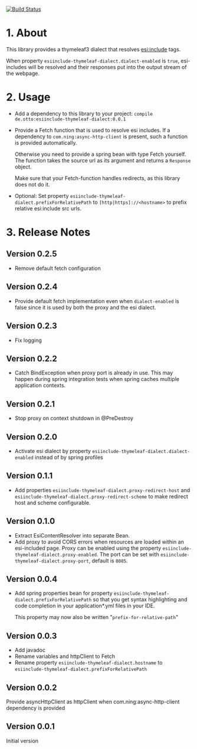 [![Build Status](https://travis-ci.org/otto-de/esi-include-thymeleaf3-dialect.svg?branch=master)](https://travis-ci.org/otto-de/esi-include-thymeleaf3-dialect)

# 1. About

This library provides a thymeleaf3 dialect that resolves <esi:include> tags.

When property `esiinclude-thymeleaf-dialect.dialect-enabled` is `true`, esi-includes will be resolved and their responses put into the output stream of the webpage.

# 2. Usage

* Add a dependency to this library to your project:
  `compile de.otto:esiinclude-thymeleaf-dialect:0.0.1`

* Provide a Fetch function that is used to resolve esi includes.
  If a dependency to `com.ning:async-http-client` is present, such a function is provided automatically.
 
  Otherwise you need to provide a spring bean with type Fetch yourself. The function takes the source url as its argument and returns a `Response` object.
 
  Make sure that your Fetch-function handles redirects, as this library does not do it.
  
* Optional: Set property `esiinclude-thymeleaf-dialect.prefixForRelativePath` to `[http|https]://<hostname>` to prefix relative esi:include src urls.    


# 3. Release Notes

## Version 0.2.5
* Remove default fetch configuration

## Version 0.2.4
* Provide default fetch implementation even when `dialect-enabled` is false since it is used by both the proxy and the esi dialect.

## Version 0.2.3
* Fix logging

## Version 0.2.2
* Catch BindException when proxy port is already in use. This may happen during spring integration tests when spring caches multiple application contexts.

## Version 0.2.1
* Stop proxy on context shutdown in @PreDestroy

## Version 0.2.0
* Activate esi dialect by property `esiinclude-thymeleaf-dialect.dialect-enabled` instead of by spring profiles 

## Version 0.1.1
* Add properties `esiinclude-thymeleaf-dialect.proxy-redirect-host` and `esiinclude-thymeleaf-dialect.proxy-redirect-scheme` to make redirect host and scheme configurable.

## Version 0.1.0
* Extract EsiContentResolver into separate Bean.
* Add proxy to avoid CORS errors when resources are loaded within an esi-included page. Proxy can be enabled using the property 
`esiinclude-thymeleaf-dialect.proxy-enabled`. The port can be set with `esiinclude-thymeleaf-dialect.proxy-port`, default is `8085`.

## Version 0.0.4
* Add spring properties bean for property `esiinclude-thymeleaf-dialect.prefixForRelativePath` 
so that you get syntax highlighting and code completion in your application*.yml files in your IDE.
  
  This property may now also be written "`prefix-for-relative-path`"
 

## Version 0.0.3
* Add javadoc
* Rename variables and httpClient to Fetch
* Rename property `esiinclude-thymeleaf-dialect.hostname` to `esiinclude-thymeleaf-dialect.prefixForRelativePath`

## Version 0.0.2
Provide asyncHttpClient as httpClient when com.ning:async-http-client dependency is provided

## Version 0.0.1
Initial version